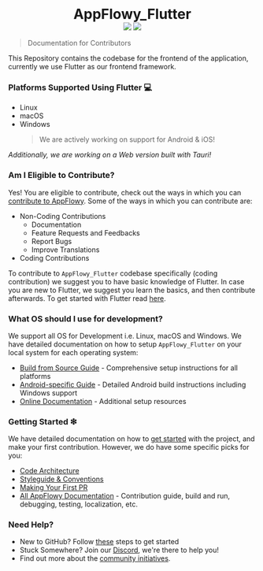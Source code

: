 <h1 align="center" style="margin:0"> AppFlowy_Flutter</h1>
<div align="center">
  <img src="https://img.shields.io/badge/Flutter-v3.13.19-blue"/>
  <img src="https://img.shields.io/badge/Rust-v1.70-orange"/>
</div>

> Documentation for Contributors

This Repository contains the codebase for the frontend of the application, currently we use Flutter as our frontend framework.

### Platforms Supported Using Flutter 💻

- Linux
- macOS
- Windows
  > We are actively working on support for Android & iOS!

_Additionally, we are working on a Web version built with Tauri!_

### Am I Eligible to Contribute?

Yes! You are eligible to contribute, check out the ways in which you can [contribute to AppFlowy](https://docs.appflowy.io/docs/documentation/software-contributions/contributing-to-appflowy). Some of the ways in which you can contribute are:

- Non-Coding Contributions
  - Documentation
  - Feature Requests and Feedbacks
  - Report Bugs
  - Improve Translations
- Coding Contributions

To contribute to `AppFlowy_Flutter` codebase specifically (coding contribution) we suggest you to have basic knowledge of Flutter. In case you are new to Flutter, we suggest you learn the basics, and then contribute afterwards. To get started with Flutter read [here](https://flutter.dev/docs/get-started/codelab).

### What OS should I use for development?

We support all OS for Development i.e. Linux, macOS and Windows. We have detailed documentation on how to setup `AppFlowy_Flutter` on your local system for each operating system:

- [Build from Source Guide](../../doc/BUILD_FROM_SOURCE.md) - Comprehensive setup instructions for all platforms
- [Android-specific Guide](android/README.md) - Detailed Android build instructions including Windows support
- [Online Documentation](https://docs.appflowy.io/docs/documentation/appflowy/from-source/environment-setup) - Additional setup resources

### Getting Started ❇

We have detailed documentation on how to [get started](https://docs.appflowy.io/docs/documentation/software-contributions/contributing-to-appflowy) with the project, and make your first contribution. However, we do have some specific picks for you:

- [Code Architecture](https://appflowy.gitbook.io/docs/essential-documentation/contribute-to-appflowy/architecture/frontend/frontend/codemap)
- [Styleguide & Conventions](https://docs.appflowy.io/docs/documentation/software-contributions/conventions/naming-conventions)
- [Making Your First PR](https://docs.appflowy.io/docs/documentation/software-contributions/submitting-code/submitting-your-first-pull-request)
- [All AppFlowy Documentation](https://docs.appflowy.io/docs/documentation/appflowy) - Contribution guide, build and run, debugging, testing, localization, etc.

### Need Help?

- New to GitHub? Follow [these](https://docs.appflowy.io/docs/documentation/software-contributions/submitting-code/setting-up-your-repositories) steps to get started
- Stuck Somewhere? Join our [Discord](https://discord.gg/9Q2xaN37tV), we're there to help you!
- Find out more about the [community initiatives](https://docs.appflowy.io/docs/appflowy/community).
